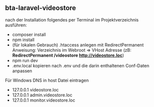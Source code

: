 ## bta-laravel-videostore

nach der Installation folgendes per Terminal im Projektverzeichnis ausführen:

- composer install
- npm install
- (für lokalen Gebrauch) .htaccess anlegen mit RedirectPermanent Anweisung:
 Verzeichnis im Webroot => VHost Adresse
 (zB: **RedirectPermanent /videostore http://videostore.loc**) 
- npm run dev
- .env.local kopieren nach .env und die darin enthaltenen Conf-Daten anpassen

Für Windows DNS in host Datei eintragen

- 127.0.0.1 videostore.loc
- 127.0.0.1 admin.videostore.loc
- 127.0.0.1 monitor.videostore.loc